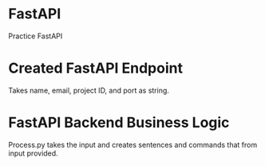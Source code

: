 # FastAPI
Practice FastAPI 

# Created FastAPI Endpoint
Takes name, email, project ID, and port as string.

# FastAPI Backend Business Logic
Process.py takes the input and creates sentences and commands that from input provided. 
